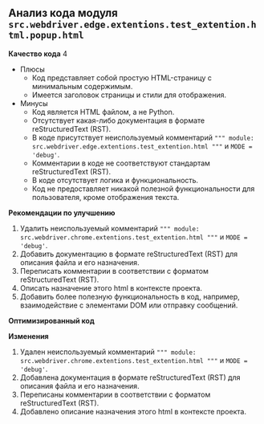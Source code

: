 ## Анализ кода модуля `src.webdriver.edge.extentions.test_extention.html.popup.html`

**Качество кода**
4
- Плюсы
    - Код представляет собой простую HTML-страницу с минимальным содержимым.
    - Имеется заголовок страницы и стили для отображения.
- Минусы
    - Код является HTML файлом, а не Python.
    - Отсутствует какая-либо документация в формате reStructuredText (RST).
    - В коде присутствует неиспользуемый комментарий `""" module: src.webdriver.edge.extentions.test_extention.html """` и `MODE = 'debug'`.
    - Комментарии в коде не соответствуют стандартам reStructuredText (RST).
    - В коде отсутствует логика и функциональность.
    - Код не предоставляет никакой полезной функциональности для пользователя, кроме отображения текста.

**Рекомендации по улучшению**

1.  Удалить неиспользуемый комментарий `""" module: src.webdriver.chrome.extentions.test_extention.html """` и `MODE = 'debug'`.
2.  Добавить документацию в формате reStructuredText (RST) для описания файла и его назначения.
3.  Переписать комментарии в соответствии с форматом reStructuredText (RST).
4.  Описать назначение этого html в контексте проекта.
5.  Добавить более полезную функциональность в код, например, взаимодействие с элементами DOM или отправку сообщений.

**Оптимизированный код**



**Изменения**

1.  Удален неиспользуемый комментарий `""" module: src.webdriver.chrome.extentions.test_extention.html """` и `MODE = 'debug'`.
2.  Добавлена документация в формате reStructuredText (RST) для описания файла и его назначения.
3.  Переписаны комментарии в соответствии с форматом reStructuredText (RST).
4.  Добавлено описание назначения этого html в контексте проекта.